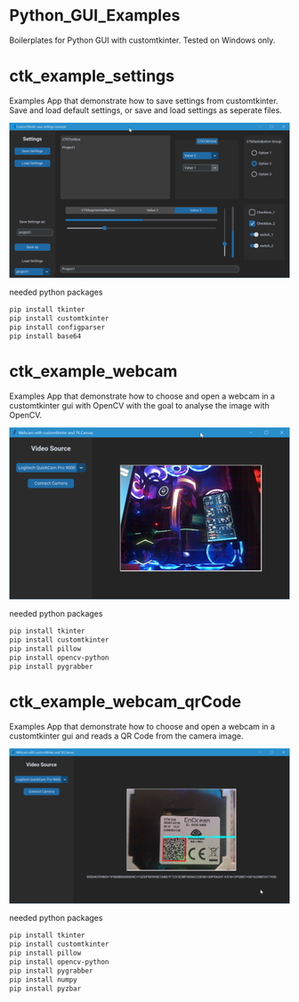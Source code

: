 # Python_GUI_Examples
Boilerplates for Python GUI with customtkinter. Tested on Windows only.

# ctk_example_settings

Examples App that demonstrate how to save settings from customtkinter. Save and load default settings, or save and load settings as seperate files.

![ctk_example_settings](doc/images/ctk_example_settings.png)

needed python packages
```shell
pip install tkinter
pip install customtkinter
pip install configparser
pip install base64
```

# ctk_example_webcam

Examples App that demonstrate how to choose and open a webcam in a customtkinter gui with OpenCV with the goal to analyse the image with OpenCV. 

![ctk_example_settings](doc/images/ctk_example_webcam.png)

needed python packages
```shell
pip install tkinter
pip install customtkinter
pip install pillow
pip install opencv-python
pip install pygrabber
```

# ctk_example_webcam_qrCode

Examples App that demonstrate how to choose and open a webcam in a customtkinter gui and reads a QR Code from the camera image.

![ctk_example_settings](doc/images/ctk_example_webcam_qrCode.png)

needed python packages
```shell
pip install tkinter
pip install customtkinter
pip install pillow
pip install opencv-python
pip install pygrabber
pip install numpy
pip install pyzbar
```